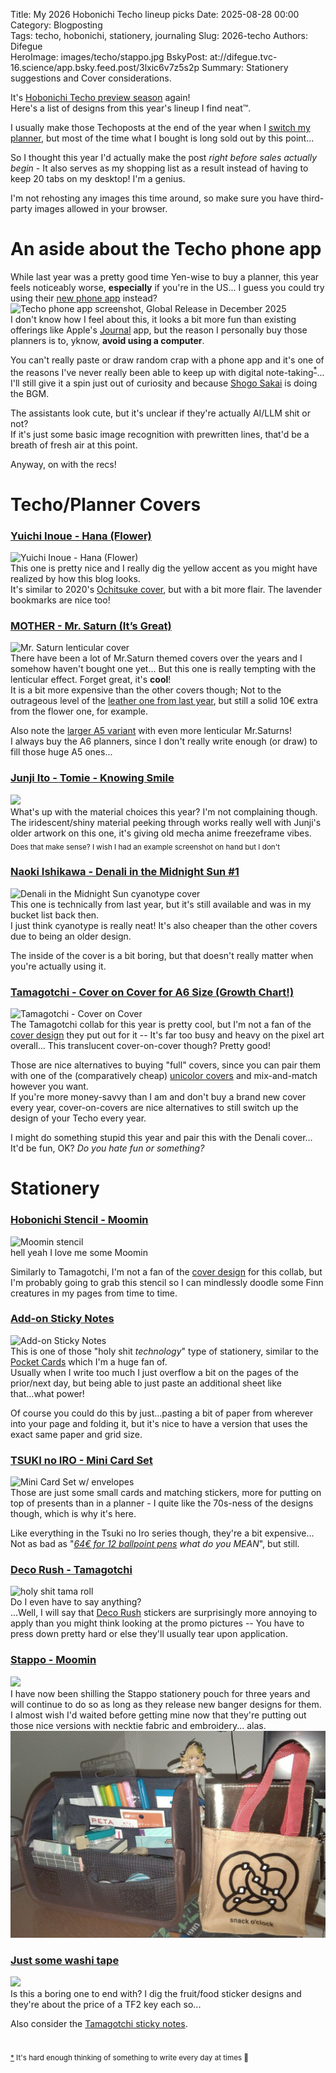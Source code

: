 Title: My 2026 Hobonichi Techo lineup picks
Date: 2025-08-28 00:00  
Category: Blogposting  
Tags: techo, hobonichi, stationery, journaling
Slug: 2026-techo
Authors: Difegue  
HeroImage: images/techo/stappo.jpg 
BskyPost: at://difegue.tvc-16.science/app.bsky.feed.post/3lxic6v7z5s2p
Summary: Stationery suggestions and Cover considerations.

It's [Hobonichi Techo preview season](https://www.1101.com/store/techo/en/magazine/2026/y26/) again!  
Here's a list of designs from this year's lineup I find neat™️.  

I usually make those Techoposts at the end of the year when I [switch my planner](./2025-techo.html), but most of the time what I bought is long sold out by this point...  

So I thought this year I'd actually make the post _right before sales actually begin_ - It also serves as my shopping list as a result instead of having to keep 20 tabs on my desktop! I'm a genius.  

I'm not rehosting any images this time around, so make sure you have third-party images allowed in your browser.

# An aside about the Techo phone app  

While last year was a pretty good time Yen-wise to buy a planner, this year feels noticeably worse, **especially** if you're in the US... I guess you could try using their [new phone app](https://techoapp.1101.com/en/) instead?  
![Techo phone app screenshot, Global Release in December 2025](https://www.1101.com/store/techo/2026/images/tx/topen/1755513296640_mag_y26_techoapp_sq_en.jpg)  
I don't know how I feel about this, it looks a bit more fun than existing offerings like Apple's [Journal](https://www.apple.com/newsroom/2023/12/apple-launches-journal-app-a-new-app-for-reflecting-on-everyday-moments/) app, but the reason I personally buy those planners is to, yknow, **avoid using a computer**.  

You can't really paste or draw random crap with a phone app and it's one of the reasons I've never really been able to keep up with digital note-taking<sup id="ref-1">[*](#note-1)</sup>... I'll still give it a spin just out of curiosity and because [Shogo Sakai](https://www.youtube.com/watch?v=D3xDw-gBoXM) is doing the BGM.  

The assistants look cute, but it's unclear if they're actually AI/LLM shit or not?  
If it's just some basic image recognition with prewritten lines, that'd be a breath of fresh air at this point.  

Anyway, on with the recs!  

# Techo/Planner Covers  

### [Yuichi Inoue - Hana (Flower)](https://www.1101.com/store/techo/en/2026/pc/detail_cover/oc26_inoue/)
![Yuichi Inoue - Hana (Flower)](https://www.1101.com/store/techo/2026/detail_images/oc26_inoue/prod_02.webp)  
This one is pretty nice and I really dig the yellow accent as you might have realized by how this blog looks.  
It's similar to 2020's [Ochitsuke cover](https://www.1101.com/store/techo/en/2020/pc/detail_cover/oc20_ochitsuke/), but with a bit more flair. The lavender bookmarks are nice too!  

### [MOTHER - Mr. Saturn (It’s Great)](https://www.1101.com/store/techo/en/2026/pc/detail_cover/oc26_mothersaturn/)
![Mr. Saturn lenticular cover](https://www.1101.com/store/techo/2026/detail_images/oc26_mothersaturn/prod_02.webp)  
There have been a lot of Mr.Saturn themed covers over the years and I somehow haven't bought one yet... But this one is really tempting with the lenticular effect. Forget great, it's **cool**!  
It is a bit more expensive than the other covers though; Not to the outrageous level of the [leather one from last year](https://www.1101.com/store/techo/en/2026/pc/detail_cover/oc25_mothernbike/), but still a solid 10€ extra from the flower one, for example.   

Also note the [larger A5 variant](https://www.1101.com/store/techo/en/2026/pc/detail_cover/cc26_mothersaturn/) with even more lenticular Mr.Saturns!  
I always buy the A6 planners, since I don't really write enough (or draw) to fill those huge A5 ones...  

### [Junji Ito - Tomie - Knowing Smile](https://www.1101.com/store/techo/en/2026/pc/detail_cover/oc26_jito/)  
![](https://www.1101.com/store/techo/2026/detail_images/oc26_jito/prod_02.webp)  
What's up with the material choices this year? I'm not complaining though.  
The iridescent/shiny material peeking through works really well with Junji's older artwork on this one, it's giving old mecha anime freezeframe vibes. <sub>Does that make sense? I wish I had an example screenshot on hand but I don't</sub>  

### [Naoki Ishikawa - Denali in the Midnight Sun #1](https://www.1101.com/store/techo/en/2026/pc/detail_cover/oc25_ishikawa/)
![Denali in the Midnight Sun cyanotype cover](https://www.1101.com/store/techo/2026/detail_images/oc25_ishikawa/prod_02.webp)  
This one is technically from last year, but it's still available and was in my bucket list back then.  
I just think cyanotype is really neat! It's also cheaper than the other covers due to being an older design.  

The inside of the cover is a bit boring, but that doesn't really matter when you're actually using it.  

### [Tamagotchi - Cover on Cover for A6 Size (Growth Chart!)](https://www.1101.com/store/techo/en/2026/pc/detail_toolstoys/tt_coco_tamagotchi/)
![Tamagotchi - Cover on Cover](https://www.1101.com/store/techo/2026/detail_images/tt_coco_tamagotchi/prod_01.webp)  
The Tamagotchi collab for this year is pretty cool, but I'm not a fan of the [cover design](https://www.1101.com/store/techo/en/2026/pc/detail_cover/oc26_tamagotchi/) they put out for it -- It's far too busy and heavy on the pixel art overall... This translucent cover-on-cover though? Pretty good!  

Those are nice alternatives to buying "full" covers, since you can pair them with one of the (comparatively cheap) [unicolor covers](https://www.1101.com/store/techo/en/2026/pc/detail_cover/oc25_colorswcandle/) and mix-and-match however you want.  
If you're more money-savvy than I am and don't buy a brand new cover every year, cover-on-covers are nice alternatives to still switch up the design of your Techo every year.  

I might do something stupid this year and pair this with the Denali cover... It'd be fun, OK? _Do you hate fun or something?_  

# Stationery

### [Hobonichi Stencil - Moomin](https://www.1101.com/store/techo/en/2026/pc/detail_toolstoys/tt_template_moomin/)  
![Moomin stencil](https://www.1101.com/store/techo/2026/detail_images/tt_template_moomin/prod_02.webp)  
hell yeah I love me some Moomin  

Similarly to Tamagotchi, I'm not a fan of the [cover design](https://www.1101.com/store/techo/en/2026/pc/detail_cover/oc26_moomin/) for this collab, but I'm probably going to grab this stencil so I can mindlessly doodle some Finn creatures in my pages from time to time.  

### [Add-on Sticky Notes](https://www.1101.com/store/techo/en/2026/pc/detail_toolstoys/tt_addonfusen_tsuki/)
![Add-on Sticky Notes](https://www.1101.com/store/techo/2026/detail_images/tt_addonfusen_tsuki/loc_02.webp)  
This is one of those "holy shit _technology_" type of stationery, similar to the [Pocket Cards](https://www.1101.com/store/techo/en/2026/pc/detail_toolstoys/tt_pocket/) which I'm a huge fan of.  
Usually when I write too much I just overflow a bit on the pages of the prior/next day, but being able to just paste an additional sheet like that...what power!  

Of course you could do this by just...pasting a bit of paper from wherever into your page and folding it, but it's nice to have a version that uses the exact same paper and grid size.  

### [TSUKI no IRO - Mini Card Set](https://www.1101.com/store/techo/en/2026/pc/detail_toolstoys/tt_cardset_tsuki/)  
![Mini Card Set w/ envelopes](https://www.1101.com/store/techo/2026/detail_images/tt_cardset_tsuki/loc_01.webp)  
Those are just some small cards and matching stickers, more for putting on top of presents than in a planner - I quite like the 70s-ness of the designs though, which is why it's here.

Like everything in the Tsuki no Iro series though, they're a bit expensive...  
Not as bad as "_[64€ for 12 ballpoint pens](https://www.1101.com/store/techo/en/2026/pc/detail_toolstoys/tt_uballset_tsuki/) what do you MEAN_", but still.  

### [Deco Rush - Tamagotchi](https://www.1101.com/store/techo/en/2026/pc/detail_toolstoys/tt_decorush_2026/)
![holy shit tama roll](https://www.1101.com/store/techo/2026/detail_images/tt_decorush_2026/prod_03.webp)  
Do I even have to say anything?  
...Well, I will say that [Deco Rush](https://www.1101.com/store/techo/en/2026/pc/detail_toolstoys/tt_decorush/) stickers are surprisingly more annoying to apply than you might think looking at the promo pictures -- You have to press down pretty hard or else they'll usually tear upon application.  

### [Stappo - Moomin](https://www.1101.com/store/techo/en/2026/pc/detail_toolstoys/tt_stappo_moomin/)
![](https://www.1101.com/store/techo/2026/detail_images/tt_stappo_moomin/prod_01.webp)  
I have now been shilling the Stappo stationery pouch for three years and will continue to do so as long as they release new banger designs for them.  
I almost wish I'd waited before getting mine now that they're putting out those nice versions with necktie fabric and embroidery... alas.  
![Stappo stationery pouch and pretzel-powered bag of holding](images/techo/stappo.jpg)  

### [Just some washi tape](https://www.1101.com/store/techo/en/2026/pc/detail_toolstoys/s_maste/)
![](https://www.1101.com/store/techo/2026/detail_images/s_maste/prod_01.webp)  
Is this a boring one to end with? I dig the fruit/food sticker designs and they're about the price of a TF2 key each so...  

Also consider the [Tamagotchi sticky notes](https://www.1101.com/store/techo/en/2026/pc/detail_toolstoys/tt_fusen_tamagotchi/).  


# 

<sup id="note-1">[\*](#ref-1) It's hard enough thinking of something to write every day at times 😤</sup>  